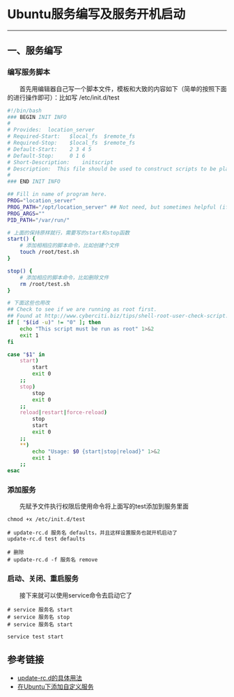 # Ubuntu服务编写及服务开机启动
***
## 一、服务编写
### 编写服务脚本
&ensp;&ensp;&ensp;&ensp;首先用编辑器自己写一个脚本文件，模板和大致的内容如下（简单的按照下面的进行操作即可）：比如写 /etc/init.d/test

```sh
#!/bin/bash
### BEGIN INIT INFO
#
# Provides:  location_server
# Required-Start:   $local_fs  $remote_fs
# Required-Stop:    $local_fs  $remote_fs
# Default-Start:    2 3 4 5
# Default-Stop:     0 1 6
# Short-Description:    initscript
# Description:  This file should be used to construct scripts to be placed in /etc/init.d.
#
### END INIT INFO

## Fill in name of program here.
PROG="location_server"
PROG_PATH="/opt/location_server" ## Not need, but sometimes helpful (if $PROG resides in /opt for example).
PROG_ARGS="" 
PID_PATH="/var/run/"

# 上面的保持原样就行，需要写的start和stop函数
start() {
    # 添加相相应的脚本命令，比如创建个文件
    touch /root/test.sh
}

stop() {
    # 添加相应的脚本命令，比如删除文件
    rm /root/test.sh
}

# 下面这些也用改
## Check to see if we are running as root first.
## Found at http://www.cyberciti.biz/tips/shell-root-user-check-script.html
if [ "$(id -u)" != "0" ]; then
    echo "This script must be run as root" 1>&2
    exit 1
fi

case "$1" in
    start)
        start
        exit 0
    ;;
    stop)
        stop
        exit 0
    ;;
    reload|restart|force-reload)
        stop
        start
        exit 0
    ;;
    **)
        echo "Usage: $0 {start|stop|reload}" 1>&2
        exit 1
    ;;
esac
```

### 添加服务
&ensp;&ensp;&ensp;&ensp;先赋予文件执行权限后使用命令将上面写的test添加到服务里面

```
chmod +x /etc/init.d/test

# update-rc.d 服务名 defaults，并且这样设置服务也就开机启动了
update-rc.d test defaults

# 删除
# update-rc.d -f 服务名 remove
```

### 启动、关闭、重启服务
&ensp;&ensp;&ensp;&ensp;接下来就可以使用service命令去启动它了

```
# service 服务名 start
# service 服务名 stop
# service 服务名 start

service test start
```

## 参考链接
- [update-rc.d的具体用法](https://blog.csdn.net/xiongping_/article/details/50392908)
- [在Ubuntu下添加自定义服务](https://blog.csdn.net/xkjcf/article/details/78698232)
